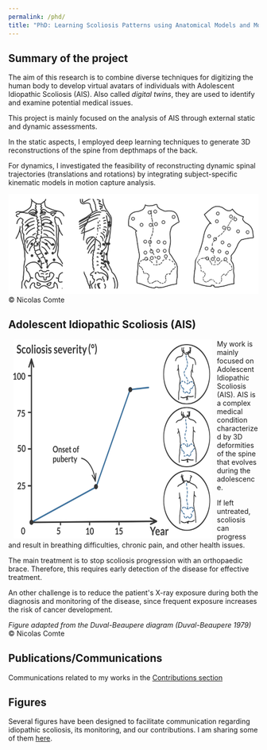 ```yaml
---
permalink: /phd/
title: "PhD: Learning Scoliosis Patterns using Anatomical Models and Motion Capture"
---
```



## Summary of the project
The aim of this research is to combine diverse techniques for digitizing the human body to develop virtual avatars of individuals with Adolescent Idiopathic Scoliosis (AIS). Also called *digital twins*, they are used to identify and examine potential medical issues.

This project is mainly focused on the analysis of AIS through external static and dynamic assessments.

In the static aspects, I employed deep learning techniques to generate 3D reconstructions of the spine from depthmaps of the back.

For dynamics, I investigated the feasibility of reconstructing dynamic spinal trajectories (translations and rotations) by integrating subject-specific kinematic models in motion capture analysis.

![Scoliosis Studies](/images/scoliosis_study_smaller.png)
&copy; Nicolas Comte


## Adolescent Idiopathic Scoliosis (AIS)
<p class="flotte">
<img src="/images/duval_beaupere.png" width="400" height="400" align="left" valign="top" hspace=10>
My work is mainly focused on Adolescent Idiopathic Scoliosis (AIS). AIS is a complex medical condition characterized by 3D deformities of the spine that evolves during the adolescence.

If left untreated, scoliosis can progress and result in breathing difficulties, chronic pain, and other health issues.
</p>
<p>
The main treatment is to stop scoliosis progression with an orthopaedic brace. Therefore, this requires early detection of the disease for effective treatment.

An other challenge is to reduce the patient's X-ray exposure during both the diagnosis and monitoring of the disease, since frequent exposure increases the risk of cancer development.
</p>

<em>Figure adapted from the Duval-Beaupere diagram (Duval-Beaupere 1979)</em>
&copy; Nicolas Comte


## Publications/Communications
Communications related to my works in the [Contributions section](/publications/)

## Figures
Several figures have been designed to facilitate communication regarding idiopathic scoliosis, its monitoring, and our contributions. I am sharing some of them [here](/drawings/).

